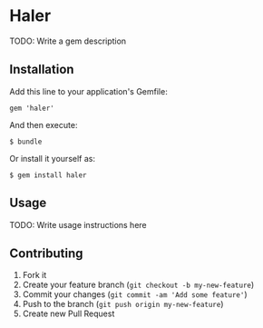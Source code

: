 # Haler

TODO: Write a gem description

## Installation

Add this line to your application's Gemfile:

    gem 'haler'

And then execute:

    $ bundle

Or install it yourself as:

    $ gem install haler

## Usage

TODO: Write usage instructions here

## Contributing

1. Fork it
2. Create your feature branch (`git checkout -b my-new-feature`)
3. Commit your changes (`git commit -am 'Add some feature'`)
4. Push to the branch (`git push origin my-new-feature`)
5. Create new Pull Request
